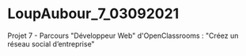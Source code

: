 # LoupAubour_7_03092021
Projet 7 - Parcours "Développeur Web" d'OpenClassrooms : "Créez un réseau social d’entreprise"
